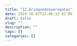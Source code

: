 ```yaml
---
title: "12.brinquedosparagatos"
date: 2023-10-02T22:46:33-03:00
draft: false
slug: ""
description: ""
tags: []
categories: []
---
```


